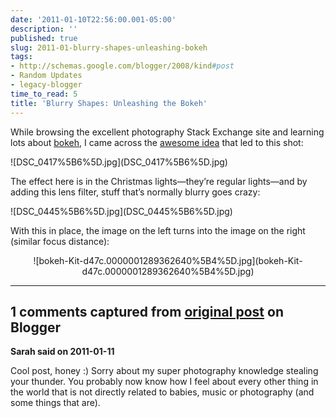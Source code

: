 ```yaml
---
date: '2011-01-10T22:56:00.001-05:00'
description: ''
published: true
slug: 2011-01-blurry-shapes-unleashing-bokeh
tags:
- http://schemas.google.com/blogger/2008/kind#post
- Random Updates
- legacy-blogger
time_to_read: 5
title: 'Blurry Shapes: Unleashing the Bokeh'
---
```


<p align="left">While browsing the excellent photography Stack Exchange site and learning lots about <a href="http://photo.stackexchange.com/q/2706/380#2710" target="_blank">bokeh</a>, I came across the <a href="http://www.diyphotography.net/diy_create_your_own_bokeh" target="_blank">awesome idea</a> that led to this shot:</p>  <p align="left">![DSC_0417%5B6%5D.jpg](DSC_0417%5B6%5D.jpg)</p>
<p>The effect here is in the Christmas lights—they’re regular lights—and by adding this lens filter, stuff that’s normally blurry goes crazy:</p>
<p>![DSC_0445%5B6%5D.jpg](DSC_0445%5B6%5D.jpg)</p>
<p>With this in place, the image on the left turns into the image on the right (similar focus distance):</p>  <p align="center">![bokeh-Kit-d47c.0000001289362640%5B4%5D.jpg](bokeh-Kit-d47c.0000001289362640%5B4%5D.jpg)</p>

---

## 1 comments captured from [original post](https://blog.wassupy.com/2011/01/blurry-shapes-unleashing-bokeh.html) on Blogger

**Sarah said on 2011-01-11**

Cool post, honey :)  Sorry about my super photography knowledge stealing your thunder.  You probably now know how I feel about every other thing in the world that is not directly related to babies, music or photography (and some things that are).

